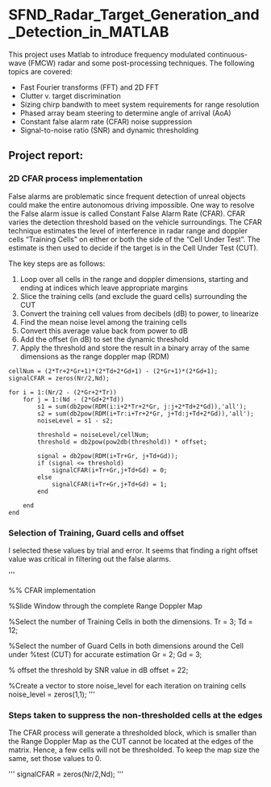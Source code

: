 # SFND_Radar_Target_Generation_and_Detection_in_MATLAB

This project uses Matlab to introduce frequency modulated continuous-wave (FMCW) radar and some post-processing techniques. 
The following topics are covered:

- Fast Fourier transforms (FFT) and 2D FFT
- Clutter v. target discrimination
- Sizing chirp bandwith to meet system requirements for range resolution
- Phased array beam steering to determine angle of arrival (AoA)
- Constant false alarm rate (CFAR) noise suppression
- Signal-to-noise ratio (SNR) and dynamic thresholding

## Project report:

### 2D CFAR process implementation

False alarms are problematic since frequent detection of unreal objects could make the entire autonomous driving impossible. One way to resolve the False alarm issue is called Constant False Alarm Rate (CFAR). CFAR varies the detection threshold based on the vehicle surroundings. The CFAR technique estimates the level of interference in radar range and doppler cells “Training Cells” on either or both the side of the “Cell Under Test”. The estimate is then used to decide if the target is in the Cell Under Test (CUT).

The key steps are as follows:
1. Loop over all cells in the range and doppler dimensions, starting and ending at indices which leave appropriate margins
2. Slice the training cells (and exclude the guard cells) surrounding the CUT
3. Convert the training cell values from decibels (dB) to power, to linearize
4. Find the mean noise level among the training cells
5. Convert this average value back from power to dB
6. Add the offset (in dB) to set the dynamic threshold
7. Apply the threshold and store the result in a binary array of the same dimensions as the range doppler map (RDM)

```
cellNum = (2*Tr+2*Gr+1)*(2*Td+2*Gd+1) - (2*Gr+1)*(2*Gd+1);
signalCFAR = zeros(Nr/2,Nd);

for i = 1:(Nr/2 - (2*Gr+2*Tr))
    for j = 1:(Nd - (2*Gd+2*Td))
        s1 = sum(db2pow(RDM(i:i+2*Tr+2*Gr, j:j+2*Td+2*Gd)),'all');
        s2 = sum(db2pow(RDM(i+Tr:i+Tr+2*Gr, j+Td:j+Td+2*Gd)),'all');    
        noiseLevel = s1 - s2;
        
        threshold = noiseLevel/cellNum;      
        threshold = db2pow(pow2db(threshold)) * offset;

        signal = db2pow(RDM(i+Tr+Gr, j+Td+Gd));
        if (signal <= threshold)
            signalCFAR(i+Tr+Gr,j+Td+Gd) = 0;
        else 
            signalCFAR(i+Tr+Gr,j+Td+Gd) = 1;
        end

    end
end
```
### Selection of Training, Guard cells and offset

I selected these values by trial and error. It seems that finding a right offset value was critical in filtering out the false alarms.

'''

%% CFAR implementation

%Slide Window through the complete Range Doppler Map

%Select the number of Training Cells in both the dimensions.
Tr = 3;
Td = 12;

%Select the number of Guard Cells in both dimensions around the Cell under 
%test (CUT) for accurate estimation
Gr = 2;
Gd = 3;

% offset the threshold by SNR value in dB
offset = 22;

%Create a vector to store noise_level for each iteration on training cells
noise_level = zeros(1,1);
'''

### Steps taken to suppress the non-thresholded cells at the edges

The CFAR process will generate a thresholded block, which is smaller than the Range Doppler Map as the CUT cannot be located at the edges of the matrix. Hence, a few cells will not be thresholded. To keep the map size the same, set those values to 0.

'''
signalCFAR = zeros(Nr/2,Nd);
'''

